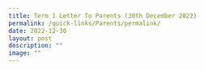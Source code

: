 ```yaml
---
title: Term 1 Letter To Parents (30th December 2022)
permalink: /quick-links/Parents/permalink/
date: 2022-12-30
layout: post
description: ""
image: ""
---
```





